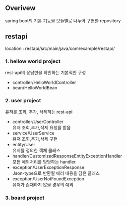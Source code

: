 ## Overivew
spring boot의 기본 기능을 모듈별로 나누어 구현한 repository

## restapi
location : restapi/src/main/java/com/example/restapi/

### 1. hellow world project
rest-api의 응답만을 확인하는 기본적인 구성
- controller/HelloWorldController
- bean/HelloWorldBean

### 2. user project
유저를 조회, 추가, 삭제하는 rest-api
- controller/UserController  
유저 조회,추가,삭제 요청을 받음
- service/UserService  
유저 조회,추가,삭제 구현
- entity/User  
유저를 정의한 객체 클래스
- handler/CustomizedResponseEntityExceptionHandler  
모든 예외처리를 담당하는 handler
- exception/UserExceptionResponse  
Json-type으로 반환될 에러 내용을 담은 클래스
- exception/UserNotFoundException  
유저가 존재하지 않을 경우의 예외

### 3. board project